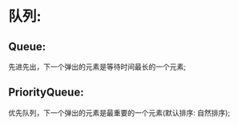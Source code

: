 # 队列:

## Queue: 
先进先出，下一个弹出的元素是等待时间最长的一个元素;

## PriorityQueue: 
优先队列，下一个弹出的元素是最重要的一个元素(默认排序: 自然排序);